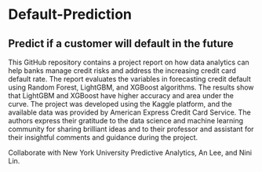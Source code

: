 # Default-Prediction
## Predict if a customer will default in the future

This GitHub repository contains a project report on how data analytics can help banks manage credit risks and address the increasing credit card default rate. The report evaluates the variables in forecasting credit default using Random Forest, LightGBM, and XGBoost algorithms. The results show that LightGBM and XGBoost have higher accuracy and area under the curve. The project was developed using the Kaggle platform, and the available data was provided by American Express Credit Card Service. The authors express their gratitude to the data science and machine learning community for sharing brilliant ideas and to their professor and assistant for their insightful comments and guidance during the project.

 Collaborate with New York University Predictive Analytics, An Lee, and Nini Lin.
